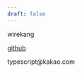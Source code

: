```yaml
---
draft: false
---
```


<div class="flex align-center">
  <p class="bold font-l">wirekang</p>
  <div class="margin-bottom"></div>
  <a class="bold black" href="https://github.com/wirekang">github</a>
  <p class="bold">typescript@kakao.com</p>
</div>
